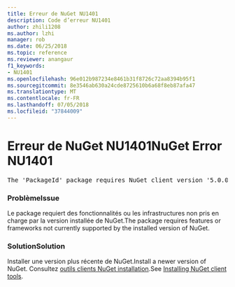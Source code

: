 ```yaml
---
title: Erreur de NuGet NU1401
description: Code d’erreur NU1401
author: zhili1208
ms.author: lzhi
manager: rob
ms.date: 06/25/2018
ms.topic: reference
ms.reviewer: anangaur
f1_keywords:
- NU1401
ms.openlocfilehash: 96e012b987234e8461b31f8726c72aa8394b95f1
ms.sourcegitcommit: 8e3546ab630a24cde8725610b6a68f8eb87afa47
ms.translationtype: MT
ms.contentlocale: fr-FR
ms.lasthandoff: 07/05/2018
ms.locfileid: "37844009"
---
```

# <a name="nuget-error-nu1401"></a><span data-ttu-id="f14d2-103">Erreur de NuGet NU1401</span><span class="sxs-lookup"><span data-stu-id="f14d2-103">NuGet Error NU1401</span></span>

<pre>The 'PackageId' package requires NuGet client version '5.0.0' or above, but the current NuGet version is '4.3.0'.</pre>

### <a name="issue"></a><span data-ttu-id="f14d2-104">Problème</span><span class="sxs-lookup"><span data-stu-id="f14d2-104">Issue</span></span>
<span data-ttu-id="f14d2-105">Le package requiert des fonctionnalités ou les infrastructures non pris en charge par la version installée de NuGet.</span><span class="sxs-lookup"><span data-stu-id="f14d2-105">The package requires features or frameworks not currently supported by the installed version of NuGet.</span></span>

### <a name="solution"></a><span data-ttu-id="f14d2-106">Solution</span><span class="sxs-lookup"><span data-stu-id="f14d2-106">Solution</span></span>
<span data-ttu-id="f14d2-107">Installer une version plus récente de NuGet.</span><span class="sxs-lookup"><span data-stu-id="f14d2-107">Install a newer version of NuGet.</span></span> <span data-ttu-id="f14d2-108">Consultez [outils clients NuGet installation](../../install-nuget-client-tools.md).</span><span class="sxs-lookup"><span data-stu-id="f14d2-108">See [Installing NuGet client tools](../../install-nuget-client-tools.md).</span></span>